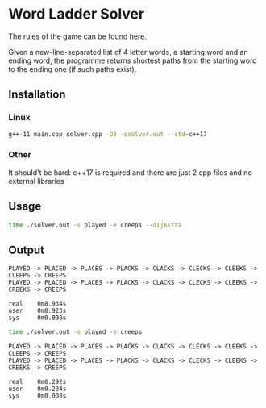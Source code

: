 # Word Ladder Solver
The rules of the game can be found [here](https://en.wikipedia.org/wiki/Word_ladder).

Given a new-line-separated list of 4 letter words, a starting word and an ending word, the programme returns shortest paths from the starting word to the ending one (if such paths exist).
## Installation
### Linux
```bash
g++-11 main.cpp solver.cpp -O3 -osolver.out --std=c++17
```
### Other
It should't be hard: c++17 is required and there are just 2 cpp files and no external libraries

## Usage
```bash
time ./solver.out -s played -e creeps --dijkstra
```
## Output
```
PLAYED -> PLACED -> PLACES -> PLACKS -> CLACKS -> CLECKS -> CLEEKS -> CLEEPS -> CREEPS
PLAYED -> PLACED -> PLACES -> PLACKS -> CLACKS -> CLECKS -> CLEEKS -> CREEKS -> CREEPS

real    0m8.934s
user    0m8.923s
sys     0m0.008s
```

```bash
time ./solver.out -s played -e creeps
```
```
PLAYED -> PLACED -> PLACES -> PLACKS -> CLACKS -> CLECKS -> CLEEKS -> CLEEPS -> CREEPS
PLAYED -> PLACED -> PLACES -> PLACKS -> CLACKS -> CLECKS -> CLEEKS -> CREEKS -> CREEPS

real    0m0.292s
user    0m0.284s
sys     0m0.008s
```

